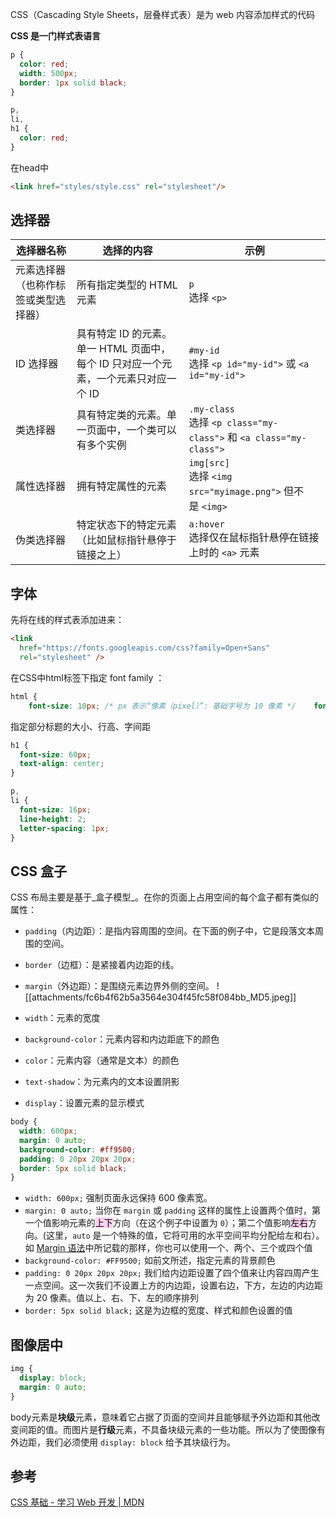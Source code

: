 
CSS（Cascading Style Sheets，层叠样式表）是为 web 内容添加样式的代码

**CSS 是一门样式表语言**

```css
p {
  color: red;
  width: 500px;
  border: 1px solid black;
}

p,
li,
h1 {
  color: red;
}

```

在head中
```html
<link href="styles/style.css" rel="stylesheet"/>
```
## 选择器

|选择器名称|选择的内容|示例|
|---|---|---|
|元素选择器（也称作标签或类型选择器）|所有指定类型的 HTML 元素|`p`  <br>选择 `<p>`|
|ID 选择器|具有特定 ID 的元素。单一 HTML 页面中，每个 ID 只对应一个元素，一个元素只对应一个 ID|`#my-id`  <br>选择 `<p id="my-id">` 或 `<a id="my-id">`|
|类选择器|具有特定类的元素。单一页面中，一个类可以有多个实例|`.my-class`  <br>选择 `<p class="my-class">` 和 `<a class="my-class">`|
|属性选择器|拥有特定属性的元素|`img[src]`  <br>选择 `<img src="myimage.png">` 但不是 `<img>`|
|伪类选择器|特定状态下的特定元素（比如鼠标指针悬停于链接之上）|`a:hover`  <br>选择仅在鼠标指针悬停在链接上时的 `<a>` 元素|
## 字体

先将在线的样式表添加进来：
```html
<link
  href="https://fonts.googleapis.com/css?family=Open+Sans"
  rel="stylesheet" />
```

在CSS中html标签下指定 font family ：
```css
html {  
    font-size: 10px; /* px 表示“像素（pixel）”: 基础字号为 10 像素 */    font-family: "Open Sans", sans-serif; /* 这应该是你从 Google Fonts 得到的其余输出。 */}
```

指定部分标题的大小、行高、字间距
```css
h1 {
  font-size: 60px;
  text-align: center;
}

p,
li {
  font-size: 16px;
  line-height: 2;
  letter-spacing: 1px;
}
```


## CSS 盒子

CSS 布局主要是基于_盒子模型_。在你的页面上占用空间的每个盒子都有类似的属性：
- `padding`（内边距）：是指内容周围的空间。在下面的例子中，它是段落文本周围的空间。
- `border`（边框）：是紧接着内边距的线。
- `margin`（外边距）：是围绕元素边界外侧的空间。
![[attachments/fc6b4f62b5a3564e304f45fc58f084bb_MD5.jpeg]]

- `width`：元素的宽度
- `background-color`：元素内容和内边距底下的颜色
- `color`：元素内容（通常是文本）的颜色
- `text-shadow`：为元素内的文本设置阴影
- `display`：设置元素的显示模式

```css
body {
  width: 600px;
  margin: 0 auto;
  background-color: #ff9500;
  padding: 0 20px 20px 20px;
  border: 5px solid black;
}
```

- `width: 600px;` 强制页面永远保持 600 像素宽。
- `margin: 0 auto;` 当你在 `margin` 或 `padding` 这样的属性上设置两个值时，第一个值影响元素的<mark style="background: #FFB8EBA6;">上下</mark>方向（在这个例子中设置为 `0`）；第二个值影响<mark style="background: #FFB8EBA6;">左右</mark>方向。(这里，`auto` 是一个特殊的值，它将可用的水平空间平均分配给左和右）。如 [Margin 语法](https://developer.mozilla.org/zh-CN/docs/Web/CSS/margin#%E8%AF%AD%E6%B3%95)中所记载的那样，你也可以使用一个、两个、三个或四个值
- `background-color: #FF9500;` 如前文所述，指定元素的背景颜色
- `padding: 0 20px 20px 20px;` 我们给内边距设置了四个值来让内容四周产生一点空间。这一次我们不设置上方的内边距，设置右边，下方，左边的内边距为 20 像素。值以上、右、下、左的顺序排列
- `border: 5px solid black;` 这是为边框的宽度、样式和颜色设置的值

## 图像居中

```css
img {
  display: block;
  margin: 0 auto;
}
```

body元素是**块级**元素，意味着它占据了页面的空间并且能够赋予外边距和其他改变间距的值。而图片是**行级**元素，不具备块级元素的一些功能。所以为了使图像有外边距，我们必须使用 `display: block` 给予其块级行为。

## 参考

[CSS 基础 - 学习 Web 开发 | MDN](https://developer.mozilla.org/zh-CN/docs/Learn/Getting_started_with_the_web/CSS_basics)


